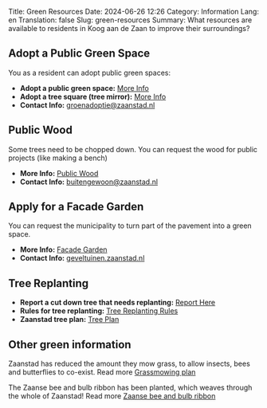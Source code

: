 Title: Green Resources
Date: 2024-06-26 12:26
Category: Information
Lang: en
Translation: false
Slug: green-resources
Summary: What resources are available to residents in Koog aan de Zaan to improve their surroundings?

## Adopt a Public Green Space
You as a resident can adopt public green spaces:

- **Adopt a public green space:** [More Info](https://buitengewoon.zaanstad.nl/groen/groenadoptie)
- **Adopt a tree square (tree mirror):** [More Info](https://buitengewoon.zaanstad.nl/groen/groene-boomspiegels)
- **Contact Info:** [groenadoptie@zaanstad.nl](mailto:groenadoptie@zaanstad.nl)

## Public Wood
Some trees need to be chopped down. You can request the wood for public projects (like making a bench)

- **More Info:** [Public Wood](https://buitengewoon.zaanstad.nl/groen/stadshout)
- **Contact Info:** [buitengewoon@zaanstad.nl](mailto:buitengewoon@zaanstad.nl)

## Apply for a Facade Garden
You can request the municipality to turn part of the pavement into a green space.

- **More Info:** [Facade Garden](https://buitengewoon.zaanstad.nl/groen/geveltuin)
- **Contact Info:** [geveltuinen.zaanstad.nl](mailto:geveltuinen.zaanstad.nl)

## Tree Replanting

- **Report a cut down tree that needs replanting:** [Report Here](https://www.zaanstad.nl/mozard/!suite86.scherm0325?mVrg=19336)
- **Rules for tree replanting:** [Tree Replanting Rules](https://buitengewoon.zaanstad.nl/bomen/herplant-bomen)
- **Zaanstad tree plan:** [Tree Plan](https://buitengewoon.zaanstad.nl/bomen/bomenbeleidsplan)

## Other green information
Zaanstad has reduced the amount they mow grass, to allow insects, bees and butterflies to co-exist. Read more [Grassmowing plan](https://buitengewoon.zaanstad.nl/groen/grasmaaien)

The Zaanse bee and bulb ribbon has been planted, which weaves through the whole of Zaanstad! Read more [Zaanse bee and bulb ribbon](https://buitengewoon.zaanstad.nl/groen/zaanstad-bloeit-van-noord-tot-zuid)
